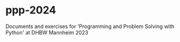 # ppp-2024
Documents and exercises for 'Programming and Problem Solving with Python' at DHBW Mannheim 2023
